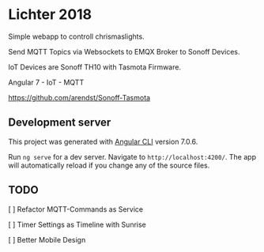 # Lichter 2018

Simple webapp to controll chrismaslights.

Send MQTT Topics via Websockets to EMQX Broker to Sonoff Devices.

IoT Devices are Sonoff TH10 with Tasmota Firmware.

Angular 7 - IoT -  MQTT

https://github.com/arendst/Sonoff-Tasmota



## Development server
This project was generated with [Angular CLI](https://github.com/angular/angular-cli) version 7.0.6.

Run `ng serve` for a dev server. Navigate to `http://localhost:4200/`. The app will automatically reload if you change any of the source files.




## TODO

[ ] Refactor MQTT-Commands as Service

[ ] Timer Settings as Timeline with Sunrise

[ ] Better Mobile Design